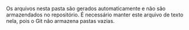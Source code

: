Os arquivos nesta pasta são gerados automaticamente e não são armazendados
no repositório. É necessário manter este arquivo de texto nela, pois o Git
não armazena pastas vazias.

